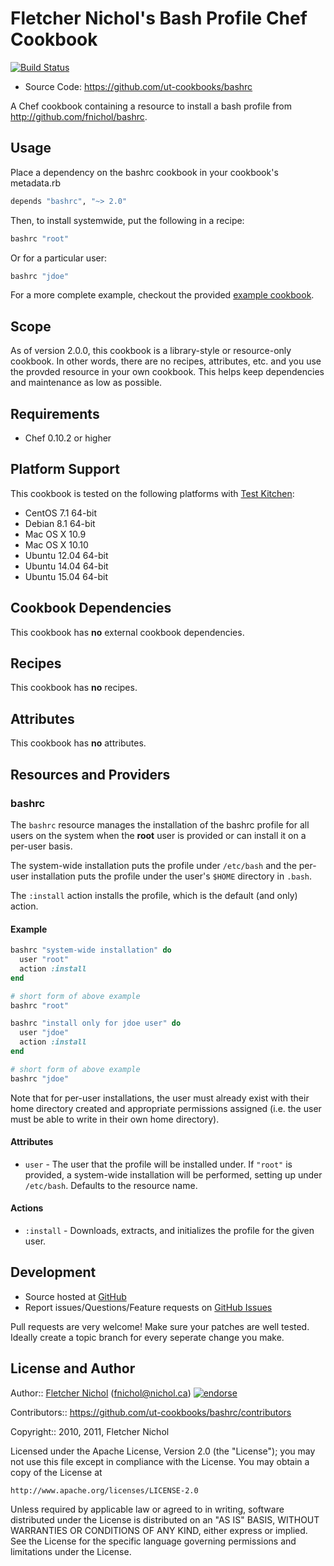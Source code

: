 # Fletcher Nichol's Bash Profile Chef Cookbook

[![Build Status](https://travis-ci.org/ut-cookbooks/bashrc.svg?branch=master)](https://travis-ci.org/ut-cookbooks/bashrc)

* Source Code: https://github.com/ut-cookbooks/bashrc

A Chef cookbook containing a resource to install a bash profile from http://github.com/fnichol/bashrc.

## Usage

Place a dependency on the bashrc cookbook in your cookbook's metadata.rb

```ruby
depends "bashrc", "~> 2.0"
```

Then, to install systemwide, put the following in a recipe:

```ruby
bashrc "root"
```

Or for a particular user:

```ruby
bashrc "jdoe"
```

For a more complete example, checkout the provided [example cookbook][example_cb].

## Scope

As of version 2.0.0, this cookbook is a library-style or resource-only cookbook. In other words, there are no recipes, attributes, etc. and you use the provded resource in your own cookbook. This helps keep dependencies and maintenance as low as possible.

## Requirements

* Chef 0.10.2 or higher

## Platform Support

This cookbook is tested on the following platforms with [Test Kitchen](http://kitchen.ci):

* CentOS 7.1 64-bit
* Debian 8.1 64-bit
* Mac OS X 10.9
* Mac OS X 10.10
* Ubuntu 12.04 64-bit
* Ubuntu 14.04 64-bit
* Ubuntu 15.04 64-bit

## Cookbook Dependencies

This cookbook has **no** external cookbook dependencies.

## Recipes

This cookbook has **no** recipes.

## Attributes

This cookbook has **no** attributes.

## Resources and Providers

### bashrc

The `bashrc` resource manages the installation of the bashrc profile for all users on the system when the **root** user is provided or can install it on a per-user basis.

The system-wide installation puts the profile under `/etc/bash` and the per-user installation puts the profile under the user's `$HOME` directory in `.bash`.

The `:install` action installs the profile, which is the default (and only) action.

#### Example

```ruby
bashrc "system-wide installation" do
  user "root"
  action :install
end

# short form of above example
bashrc "root"

bashrc "install only for jdoe user" do
  user "jdoe"
  action :install
end

# short form of above example
bashrc "jdoe"
```

Note that for per-user installations, the user must already exist with their home directory created and appropriate permissions assigned (i.e. the user must be able to write in their own home directory).

#### Attributes

* `user` - The user that the profile will be installed under. If `"root"` is provided, a system-wide installation will be performed, setting up under `/etc/bash`. Defaults to the resource name.

#### Actions

* `:install` - Downloads, extracts, and initializes the profile for the given user.

## Development

* Source hosted at [GitHub][repo]
* Report issues/Questions/Feature requests on [GitHub Issues][issues]

Pull requests are very welcome! Make sure your patches are well tested.
Ideally create a topic branch for every seperate change you make.

## License and Author

Author:: [Fletcher Nichol][fnichol] (<fnichol@nichol.ca>) [![endorse](http://api.coderwall.com/fnichol/endorsecount.png)](http://coderwall.com/fnichol)

Contributors:: https://github.com/ut-cookbooks/bashrc/contributors

Copyright:: 2010, 2011, Fletcher Nichol

Licensed under the Apache License, Version 2.0 (the "License");
you may not use this file except in compliance with the License.
You may obtain a copy of the License at

    http://www.apache.org/licenses/LICENSE-2.0

Unless required by applicable law or agreed to in writing, software
distributed under the License is distributed on an "AS IS" BASIS,
WITHOUT WARRANTIES OR CONDITIONS OF ANY KIND, either express or implied.
See the License for the specific language governing permissions and
limitations under the License.

[fnichol]:      https://github.com/fnichol
[repo]:         https://github.com/ut-cookbooks/bashrc
[issues]:       https://github.com/ut-cookbooks/bashrc/issues
[example_cb]:   https://github.com/ut-cookbooks/bashrc/tree/master/example
